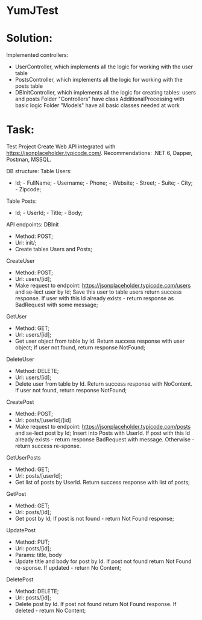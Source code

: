 # YumJTest

# Solution:
Implemented controllers:
- UserController, which implements all the logic for working with the user table
- PostsController, which implements all the logic for working with the posts table
- DBInitController, which implements all the logic for creating tables: users and posts
Folder "Controllers" have class AdditionalProcessing with basic logic
Folder "Models" have all basic classes needed at work


# Task:
Test Project
Create Web API integrated with https://jsonplaceholder.typicode.com/.
Recommendations:
.NET 6, Dapper, Postman, MSSQL.

DB structure:
Table Users:
 - Id; - FullName; - Username; - Phone; - Website; - Street; - Suite; - City; - Zipcode;

Table Posts:
 - Id; - UserId; - Title; - Body;

API endpoints:
DBInit
- Method: POST;
- Url: init/;
- Create tables Users and Posts;

CreateUser
- Method: POST;
- Url: users/[id];
- Make request to endpoint: https://jsonplaceholder.typicode.com/users and se-lect user by Id; Save this user to table users return success response. If user with this Id already exists - return response as BadRequest with some message;

GetUser
- Method: GET;
- Url: users/[id];
- Get user object from table by Id. Return success response with user object; If user not found, return response NotFound;

DeleteUser
- Method: DELETE;
- Url: users/[id];
- Delete user from table by Id. Return success response with NoContent.  If user not found, return response NotFound;

CreatePost
- Method: POST;
- Url: posts/[userId]/[id]
- Make request to endpoint: https://jsonplaceholder.typicode.com/posts and se-lect post by Id; Insert into Posts with UserId. If post with this Id already exists - return response BadRequest with message. Otherwise - return success re-sponse.

GetUserPosts
- Method: GET;
- Url: posts/[userId];
- Get list of posts by UserId. Return success response with list of posts;

GetPost
- Method: GET;
- Url: posts/[id];
- Get post by Id; If post is not found - return Not Found response;

UpdatePost
- Method: PUT;
- Url: posts/[id];
- Params: title, body
- Update title and body for post by Id. If post not found return Not Found re-sponse. If updated - return No Content;

DeletePost
- Method: DELETE;
- Url: posts/[id];
- Delete post by Id. If post not found return Not Found response. If deleted - return No Content;
